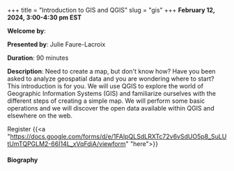 +++
title = "Introduction to GIS and QGIS"
slug = "gis"
+++
**February 12, 2024, 3:00-4:30 pm EST**

**Welcome by**: 

**Presented by**: Julie Faure-Lacroix

**Duration**: 90 minutes

**Description**: Need to create a map, but don't know how? Have you been asked to analyze geospatial data and
you are wondering where to start? This introduction is for you. We will use QGIS to explore the world of
Geographic Information Systems (GIS) and familiarize ourselves with the different steps of creating a simple
map. We will perform some basic operations and we will discover the open data available within QGIS and
elsewhere on the web.

Register {{<a "https://docs.google.com/forms/d/e/1FAIpQLSdLRXTc72v6vSdUO5p8_SuLUtUmTQPGLM2-66I14L_xVqFdiA/viewform" "here">}}

<!-- Le même séminaire [en français](/template). -->

#### Biography
